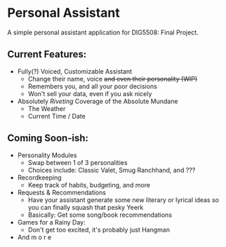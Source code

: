 # Personal Assistant
A simple personal assistant application for DIG5508: Final Project.

## Current Features:
- Fully(?) Voiced, Customizable Assistant
    - Change their name, voice ~~and even their personality (WIP)~~
    - Remembers you, and all your poor decisions
    - Won't sell your data, even if you ask nicely
- Absolutely <i>Riveting</i> Coverage of the Absolute Mundane
    - The Weather
    - Current Time / Date

## Coming Soon-ish:
- Personality Modules
    - Swap between 1 of 3 personalities
    - Choices include: Classic Valet, Smug Ranchhand, and ???
- Recordkeeping
    - Keep track of habits, budgeting, and more
- Requests & Recommendations
    - Have your assistant generate some new literary or lyrical ideas so you can finally squash that pesky Yeerk
    - Basically: Get some song/book recommendations
- Games for a Rainy Day:
    - Don't get too excited, it's probably just Hangman
- And m o r e


